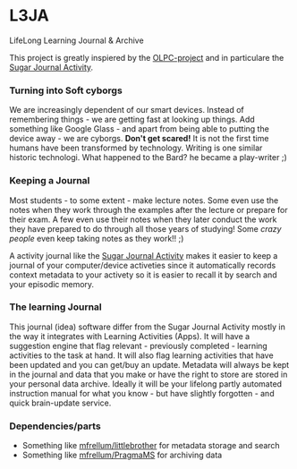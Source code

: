 L3JA
====

LifeLong Learning Journal &amp; Archive

This project is greatly inspiered by the [OLPC-project](http://wiki.laptop.org/go/The_OLPC_Wiki) and in particulare the [Sugar Journal Activity](http://wiki.laptop.org/go/Journal_Activity).

### Turning into Soft cyborgs
We are increasingly dependent of our smart devices. Instead of remembering things - we are getting fast at looking up things. Add something like Google Glass - and apart from being able to putting the device away - we are cyborgs.
**Don't get scared!** It is not the first time humans have been transformed by technology. Writing is one similar historic technologi. What happened to the Bard? he became a play-writer ;)

### Keeping a Journal
Most students - to some extent - make lecture notes. Some even use the notes when they work through the examples after the lecture or prepare for their exam. A few even use their notes when they later conduct the work they have prepared to do through all those years of studying! Some *crazy people* even keep taking notes as they work!! ;)

A activity journal like the [Sugar Journal Activity](http://wiki.laptop.org/go/Journal_Activity) makes it easier to keep a journal of your computer/device activeties since it automatically records context metadata to your activety so it is easier to recall it by search and your episodic memory.

### The learning Journal
This journal (idea) software differ from the Sugar Journal Activity mostly in the way it integrates with Learning Activities (Apps). It will have a suggestion engine that flag relevant - previously completed - learning activities to the task at hand. It will also flag learning activities that have been updated and you can get/buy an update. Metadata will always be kept in the journal and data that you make or have the right to store are stored in your personal data archive. Ideally it will be your lifelong partly automated instruction manual for what you know - but have slightly forgotten - and quick brain-update service.

### Dependencies/parts
- Something like [mfrellum/littlebrother](https://github.com/mfrellum/littlebrother) for metadata storage and search
- Something like [mfrellum/PragmaMS](https://github.com/mfrellum/PragmaMS) for archiving data

